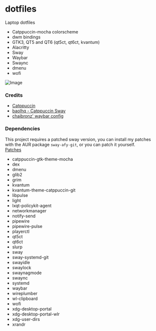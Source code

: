 # dotfiles

Laptop dotfiles

- Catppuccin-mocha colorscheme
- dwm bindings
- GTK3, QT5 and QT6 (qt5ct, qt6ct, kvantum)
- Alacritty
- Sway
- Waybar
- Swaync
- dmenu
- wofi

![Image](https://cdn.discordapp.com/attachments/1022481644633997373/1122898146406707321/Screenshot_20230626_172231.png)

### Credits

- [Catppuccin](https://github.com/catppuccin)
- [baolhq - Catppuccin Sway](https://github.com/baolhq/catppuccin-sway)
- [chaibronz' waybar config](https://github.com/chaibronz/waybar_conf)

### Dependencies

This project requires a patched sway version, you can install my patches with the AUR package `sway-afy-git`, or you can patch it yourself.  
[Patches](https://gitlab.com/alifurkany/sway-patches)

- catppuccin-gtk-theme-mocha
- dex
- dmenu
- glib2
- grim
- kvantum
- kvantum-theme-catppuccin-git
- libpulse
- light
- lxqt-policykit-agent
- networkmanager
- notify-send
- pipewire
- pipewire-pulse
- playerctl
- qt5ct
- qt6ct
- slurp
- sway
- sway-systemd-git
- swayidle
- swaylock
- swaynagmode
- swaync
- systemd
- waybar
- wireplumber
- wl-clipboard
- wofi
- xdg-desktop-portal
- xdg-desktop-portal-wlr
- xdg-user-dirs
- xrandr
